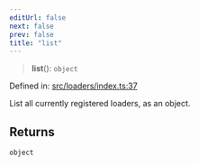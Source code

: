 ```yaml
---
editUrl: false
next: false
prev: false
title: "list"
---
```


> **list**(): `object`

Defined in: [src/loaders/index.ts:37](https://github.com/jaames/flipnote.js/blob/70a96e94737c1e7105e9b3794d97b5baff2fd78b/src/loaders/index.ts#L37)

List all currently registered loaders, as an object.

## Returns

`object`
